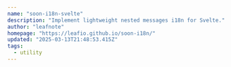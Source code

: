 ```yaml
---
name: "soon-i18n-svelte"
description: "Implement lightweight nested messages i18n for Svelte."
author: "leafnote"
homepage: "https://leafio.github.io/soon-i18n/"
updated: "2025-03-13T21:48:53.415Z"
tags: 
  - utility
---
```


